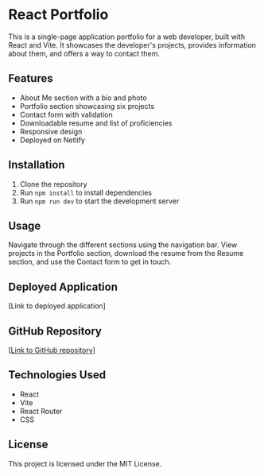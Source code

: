 # React Portfolio

This is a single-page application portfolio for a web developer, built with React and Vite. It showcases the developer's projects, provides information about them, and offers a way to contact them.

## Features

- About Me section with a bio and photo
- Portfolio section showcasing six projects
- Contact form with validation
- Downloadable resume and list of proficiencies
- Responsive design
- Deployed on Netlify

## Installation

1. Clone the repository
2. Run `npm install` to install dependencies
3. Run `npm run dev` to start the development server

## Usage

Navigate through the different sections using the navigation bar. View projects in the Portfolio section, download the resume from the Resume section, and use the Contact form to get in touch.

## Deployed Application

[Link to deployed application]

## GitHub Repository

[[Link to GitHub repository](https://github.com/Vivinyu/React-Portfolio.git)]

## Technologies Used

- React
- Vite
- React Router
- CSS

## License

This project is licensed under the MIT License.